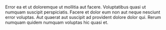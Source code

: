 Error ea et ut doloremque ut mollitia aut facere. Voluptatibus quasi ut numquam suscipit perspiciatis. Facere et dolor eum non aut neque nesciunt error voluptas. Aut quaerat aut suscipit ad provident dolore dolor qui. Rerum numquam quidem numquam voluptas hic quasi et.